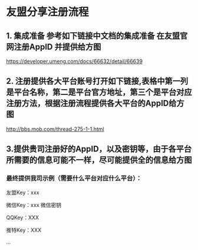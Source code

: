 # 友盟分享注册流程

## 1. 集成准备 参考如下链接中文档的集成准备 在友盟官网注册AppID 并提供给方图

https://developer.umeng.com/docs/66632/detail/66639

## 2. 注册提供各大平台账号打开如下链接,表格中第一列是平台名称，第二是平台官方地址，第三个是平台对应注册方法，根据注册流程提供各大平台的AppID给方图

http://bbs.mob.com/thread-275-1-1.html

## 3.提供贵司注册好的AppID，以及密钥等，由于各平台所需要的信息可能不一样，尽可能提供全的信息给方图

### 最终提供我司示例（需要什么平台对应什么平台）：

友盟Key：xxx

微信Key：xxx 微信密钥

QQKey：XXX

推特Key：XXX

...
